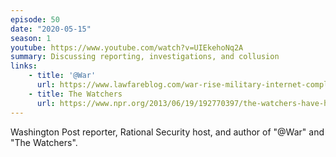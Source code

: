```yaml
---
episode: 50
date: "2020-05-15"
season: 1
youtube: https://www.youtube.com/watch?v=UIEkehoNq2A
summary: Discussing reporting, investigations, and collusion
links:
    - title: '@War'
      url: https://www.lawfareblog.com/war-rise-military-internet-complex-shane-harris
    - title: The Watchers
      url: https://www.npr.org/2013/06/19/192770397/the-watchers-have-had-their-eyes-on-us-for-years
---
```

Washington Post reporter, Rational Security host, and author of "@War" and "The Watchers".

